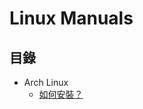 # Linux Manuals
## 目錄
- Arch Linux
  - [如何安裝？](https://github.com/pan93412/LinuxManuals/blob/master/ArchLinux/README.md)
  
